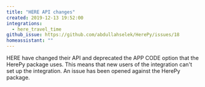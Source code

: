 ```yaml
---
title: "HERE API changes"
created: 2019-12-13 19:52:00
integrations:
  - here_travel_time
github_issue: https://github.com/abdullahselek/HerePy/issues/18
homeassistant: ""
---
```


HERE have changed their API and deprecated the APP CODE option that the HerePy package uses. 
This means that new users of the integration can't set up the integration. An issue has been
opened against the HerePy package.
